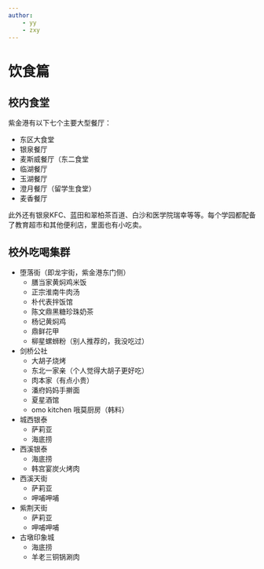 ```yaml
---
author:
    - yy
    - zxy
---
```


# **饮食篇**

## 校内食堂

紫金港有以下七个主要大型餐厅：

- 东区大食堂
- 银泉餐厅
- 麦斯威餐厅（东二食堂
- 临湖餐厅
- 玉湖餐厅
- 澄月餐厅（留学生食堂）
- 麦香餐厅

此外还有银泉KFC、蓝田和翠柏茶百道、白沙和医学院瑞幸等等。每个学园都配备了教育超市和其他便利店，里面也有小吃卖。

## 校外吃喝集群

- 堕落街（即龙宇街，紫金港东门侧）
    - 膳当家黄焖鸡米饭
    - 正宗淮南牛肉汤
    - 朴代表拌饭馆
    - 陈文鼎黑糖珍珠奶茶
    - 杨记黄焖鸡
    - 鼎鲜花甲
    - 柳星螺蛳粉（别人推荐的，我没吃过）
- 剑桥公社
    - 大胡子烧烤
    - 东北一家亲（个人觉得大胡子更好吃）
    - 肉本家（有点小贵）
    - 潘府妈妈手擀面
    - 夏星酒馆
    - omo kitchen 哦莫厨房（韩料）
- 城西银泰
    - 萨莉亚
    - 海底捞
- 西溪银泰
    - 海底捞
    - 韩宫宴炭火烤肉
- 西溪天街
    - 萨莉亚
    - 呷哺呷哺
- 紫荆天街
    - 萨莉亚
    - 呷哺呷哺
- 古墩印象城
    - 海底捞
    - 羊老三铜锅涮肉
